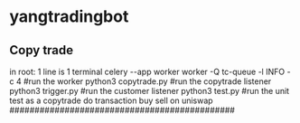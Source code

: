 # yangtradingbot


## Copy trade
in root: 1 line is 1 terminal
celery --app worker worker -Q tc-queue -l INFO -c 4 #run the worker
python3 copytrade.py #run the copytrade listener
python3 trigger.py #run the customer listener
python3 test.py #run the unit test as a copytrade do transaction buy sell on uniswap
#############################################
